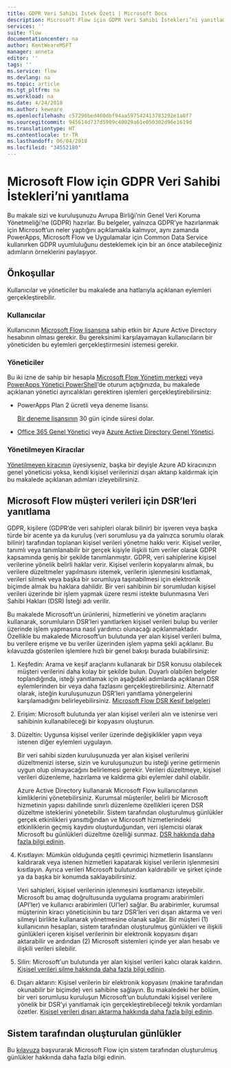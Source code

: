 ```yaml
---
title: GDPR Veri Sahibi İstek Özeti | Microsoft Docs
description: Microsoft Flow için GDPR Veri Sahibi İstekleri’ni yanıtlamayı öğrenin.
services: ''
suite: flow
documentationcenter: na
author: KentWeareMSFT
manager: anneta
editor: ''
tags: ''
ms.service: flow
ms.devlang: na
ms.topic: article
ms.tgt_pltfrm: na
ms.workload: na
ms.date: 4/24/2018
ms.author: keweare
ms.openlocfilehash: c57296bed460dbf94aa597542413783292e1a8f7
ms.sourcegitcommit: 945614d737d5909c40029a61e050302d96e1619d
ms.translationtype: HT
ms.contentlocale: tr-TR
ms.lasthandoff: 06/04/2018
ms.locfileid: "34552180"
---
```

# <a name="responding-to-gdpr-data-subject-requests-for-microsoft-flow"></a>Microsoft Flow için GDPR Veri Sahibi İstekleri’ni yanıtlama

Bu makale sizi ve kuruluşunuzu Avrupa Birliği’nin Genel Veri Koruma Yönetmeliği’ne (GDPR) hazırlar. Bu belgeler, yalnızca GDPR’ye hazırlanmak için Microsoft’un neler yaptığını açıklamakla kalmıyor, aynı zamanda PowerApps, Microsoft Flow ve Uygulamalar için Common Data Service kullanırken GDPR uyumluluğunu desteklemek için bir an önce atabileceğiniz adımların örneklerini paylaşıyor.

## <a name="prerequisites"></a>Önkoşullar

Kullanıcılar ve yöneticiler bu makalede ana hatlarıyla açıklanan eylemleri gerçekleştirebilir.

### <a name="users"></a>Kullanıcılar

Kullanıcının [Microsoft Flow lisansına](https://preview.flow.microsoft.com/pricing/) sahip etkin bir Azure Active Directory hesabının olması gerekir. Bu gereksinimi karşılayamayan kullanıcıların bir yöneticiden bu eylemleri gerçekleştirmesini istemesi gerekir.

### <a name="administrators"></a>Yöneticiler

Bu iki izne de sahip bir hesapla [Microsoft Flow Yönetim merkezi](https://admin.flow.microsoft.com/)  veya [PowerApps Yönetici PowerShell](https://go.microsoft.com/fwlink/?linkid=871804)’de oturum açtığınızda, bu makalede açıklanan yönetici ayrıcalıkları gerektiren işlemleri gerçekleştirebilirsiniz:

- PowerApps Plan 2 ücretli veya deneme lisansı.

    [Bir deneme lisansının](http://web.powerapps.com/trial) 30 gün içinde süresi dolar.

- [Office 365 Genel Yönetici](https://support.office.com/article/assign-admin-roles-in-office-365-for-business-eac4d046-1afd-4f1a-85fc-8219c79e1504) veya [Azure Active Directory Genel Yönetici](https://docs.microsoft.com/azure/active-directory/active-directory-assign-admin-roles-azure-portal).

### <a name="unmanaged-tenants"></a>Yönetilmeyen Kiracılar
[Yönetilmeyen kiracının](https://docs.microsoft.com/azure/active-directory/domains-admin-takeover) üyesiyseniz, başka bir deyişle Azure AD kiracınızın genel yöneticisi yoksa, kendi kişisel verilerinizi dışarı aktarıp kaldırmak için bu makalede açıklanan adımları izleyebilirsiniz. 

## <a name="responding-to-dsrs-for-microsoft-flow-customer-data"></a>Microsoft Flow müşteri verileri için DSR’leri yanıtlama

GDPR, kişilere (GDPR’de veri sahipleri olarak bilinir) bir işveren veya başka türde bir acente ya da kuruluş (veri sorumlusu ya da yalnızca sorumlu olarak bilinir) tarafından toplanan kişisel verileri yönetme hakkı verir. Kişisel veriler, tanımlı veya tanımlanabilir bir gerçek kişiyle ilişkili tüm veriler olarak GDPR kapsamında geniş bir şekilde tanımlanmıştır. GDPR, veri sahiplerine kişisel verilerine yönelik belirli haklar verir. Kişisel verilerin kopyalarını almak, bu verilere düzeltmeler yapılmasını istemek, verilerin işlenmesini kısıtlamak, verileri silmek veya başka bir sorumluya taşınabilmesi için elektronik biçimde almak bu haklara dahildir. Bir veri sahibinin bir sorumludan kişisel verileri üzerinde bir işlem yapmak üzere resmi istekte bulunmasına Veri Sahibi Hakları (DSR) İsteği adı verilir.

Bu makalede Microsoft’un ürünlerini, hizmetlerini ve yönetim araçlarını kullanarak, sorumluların DSR’leri yanıtlarken kişisel verileri bulup bu veriler üzerinde işlem yapmasına nasıl yardımcı olunacağı açıklanmaktadır. Özellikle bu makalede Microsoft’un bulutunda yer alan kişisel verileri bulma, bu verilere erişme ve bu veriler üzerinden işlem yapma şekli açıklanır. Bu kılavuzda gösterilen işlemlere hızlı bir genel bakışı burada bulabilirsiniz:

1. Keşfedin: Arama ve keşif araçlarını kullanarak bir DSR konusu olabilecek müşteri verilerini daha kolay bir şekilde bulun. Duyarlı olabilen belgeler toplandığında, isteği yanıtlamak için aşağıdaki adımlarda açıklanan DSR eylemlerinden bir veya daha fazlasını gerçekleştirebilirsiniz. Alternatif olarak, isteğin kuruluşunuzun DSR’leri yanıtlama yönergelerini karşılamadığını belirleyebilirsiniz. [Microsoft Flow DSR Keşif belgeleri](gdpr-dsr-discovery.md)

1. Erişim: Microsoft bulutunda yer alan kişisel verileri alın ve istenirse veri sahibinin kullanabileceği bir kopyasını oluşturun.

1. Düzeltin: Uygunsa kişisel veriler üzerinde değişiklikler yapın veya istenen diğer eylemleri uygulayın.

    Bir veri sahibi sizden kuruluşunuzda yer alan kişisel verilerini düzeltmenizi isterse, sizin ve kuruluşunuzun bu isteği yerine getirmenin uygun olup olmayacağını belirlemesi gerekir.  Verileri düzeltmeye, kişisel verileri düzenleme, hazırlama ve kaldırma gibi eylemler dahil olabilir.

    Azure Active Directory kullanarak Microsoft Flow kullanıcılarının kimliklerini yönetebilirsiniz. Kurumsal müşteriler, belirli bir Microsoft hizmetinin yapısı dahilinde sınırlı düzenleme özellikleri içeren DSR düzeltme isteklerini yönetebilir.  Sistem tarafından oluşturulmuş günlükler gerçek etkinlikleri yansıttığından ve Microsoft hizmetlerindeki etkinliklerin geçmiş kaydını oluşturduğundan, veri işlemcisi olarak Microsoft bu günlükleri düzeltme özelliği sunmaz.  [DSR hakkında daha fazla bilgi edinin](https://docs.microsoft.com/microsoft-365/compliance/gdpr-dsr-azure).

1. Kısıtlayın: Mümkün olduğunda çeşitli çevrimiçi hizmetlerin lisanslarını kaldırarak veya istenen hizmetleri kapatarak kişisel verilerin işlenmesini kısıtlayın. Ayrıca verileri Microsoft bulutundan kaldırabilir ve şirket içinde ya da başka bir konumda saklayabilirsiniz.

    Veri sahipleri, kişisel verilerinin işlenmesini kısıtlamanızı isteyebilir.  Microsoft bu amaç doğrultusunda uygulama programı arabirimleri (API’ler) ve kullanıcı arabirimleri (UI’ler) sağlar.  Bu arabirimler, kurumsal müşterinin kiracı yöneticisinin bu tarz DSR’leri veri dışarı aktarma ve veri silmeyi birlikte kullanarak yönetmesine olanak sağlar. Bir müşteri (1) kullanıcının hesapları, sistem tarafından oluşturulmuş günlükleri ve ilişkili günlükleri içeren kişisel verilerinin bir elektronik kopyasını dışarı aktarabilir ve ardından (2) Microsoft sistemleri içinde yer alan hesabı ve ilişkili verileri silebilir.

1. Silin: Microsoft'un bulutunda yer alan kişisel verileri kalıcı olarak kaldırın. [Kişisel verileri silme hakkında daha fazla bilgi edinin](gdpr-dsr-delete.md).

1. Dışarı aktarın: Kişisel verilerin bir elektronik kopyasını (makine tarafından okunabilir bir biçimde) veri sahibine sağlayın. Bu makaledeki her bölüm, bir veri sorumlusu kuruluşun Microsoft’un bulutundaki kişisel verilere yönelik bir DSR’yi yanıtlamak için gerçekleştirebileceği teknik yordamları özetler. [Kişisel verileri dışarı aktarma hakkında daha fazla bilgi edinin](gdpr-dsr-export.md).

## <a name="system-generated-logs"></a>Sistem tarafından oluşturulan günlükler

Bu [kılavuza](https://docs.microsoft.com/powerapps/administrator/powerapps-gdpr-dsr-guide-systemlogs) başvurarak Microsoft Flow için sistem tarafından oluşturulmuş günlükler hakkında daha fazla bilgi edinin.
